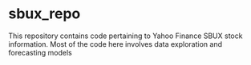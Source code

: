 # sbux_repo
This repository contains code pertaining to Yahoo Finance SBUX stock information. Most of the code here involves data exploration and forecasting models
